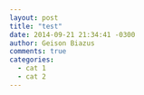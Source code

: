```yaml
---
layout: post
title: "test"
date: 2014-09-21 21:34:41 -0300
author: Geison Biazus
comments: true
categories: 
  - cat 1
  - cat 2
---
```

